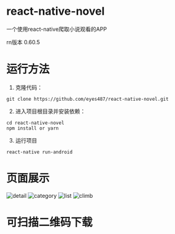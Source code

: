 # react-native-novel
一个使用react-native爬取小说观看的APP

rn版本 0.60.5

# 运行方法
1. 克隆代码：

```
git clone https://github.com/eyes487/react-native-novel.git
```

2. 进入项目根目录并安装依赖：

```
cd react-native-novel
npm install or yarn
```

3. 运行项目
```
react-native run-android

```

# 页面展示

![detail](http://fs.eyes487.top:9999/uploads/1575202388813-detail.jpg  "detail")
![category](http://fs.eyes487.top:9999/uploads/1575202394120-category.jpg  "category")
![list](http://fs.eyes487.top:9999/uploads/1575202383424-list.jpg  "list")
![climb](http://fs.eyes487.top:9999/uploads/575202377058-climb.jpg.jpg  "climb")

# 可扫描二维码下载
